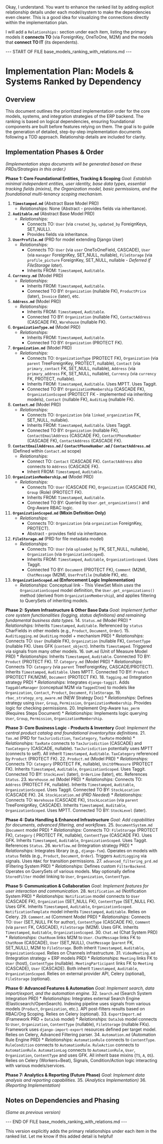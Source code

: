 Okay, I understand. You want to enhance the ranked list by adding explicit relationship details under each model/system to make the dependencies even clearer. This is a good idea for visualizing the connections directly within the implementation plan.

I will add a `Relationships:` section under each item, listing the primary models it **connects TO** (via ForeignKey, OneToOne, M2M) and the models that **connect TO IT** (its dependents).

--- START OF FILE base_models_ranking_with_relations.md ---

# Implementation Plan: Models & Systems Ranked by Dependency

## Overview

This document outlines the prioritized implementation order for the core models, systems, and integration strategies of the ERP backend. The ranking is based on logical dependencies, ensuring foundational components are built before features relying on them. The goal is to guide the generation of detailed, step-by-step implementation documents following a TDD approach. Relationship details are included for clarity.

## Implementation Phases & Order

*(Implementation steps documents will be generated based on these PRDs/Strategies in this order.)*

**Phase 1: Core Foundational Entities, Tracking & Scoping**
*Goal: Establish minimal independent entities, user identity, base data types, essential tracking fields (mixins), the Organization model, basic permissions, and the foundational multi-tenancy scoping mechanism.*

1.  **`Timestamped.md`** (Abstract Base Model PRD)
    *   *Relationships:* None (Abstract - provides fields via inheritance).
2.  **`Auditable.md`** (Abstract Base Model PRD)
    *   *Relationships:*
        *   Connects TO: `User` (via `created_by`, `updated_by` ForeignKeys, SET_NULL).
        *   Provides fields via inheritance.
3.  **`UserProfile.md`** (PRD for model extending Django User)
    *   *Relationships:*
        *   Connects TO: `User` (via `user` OneToOneField, CASCADE), `User` (via `manager` ForeignKey, SET_NULL, nullable), `FileStorage` (via `profile_picture` ForeignKey, SET_NULL, nullable - *Deferred if FileStorage later*).
        *   Inherits FROM: `Timestamped`, `Auditable`.
4.  **`Currency.md`** (Model PRD)
    *   *Relationships:*
        *   Inherits FROM: `Timestamped`, `Auditable`.
        *   Connected TO BY: `Organization` (nullable FK), `ProductPrice` (later), `Invoice` (later), etc.
5.  **`Address.md`** (Model PRD)
    *   *Relationships:*
        *   Inherits FROM: `Timestamped`, `Auditable`.
        *   Connected TO BY: `Organization` (nullable FK), `ContactAddress` (CASCADE FK), `Warehouse` (nullable FK).
6.  **`OrganizationType.md`** (Model PRD)
    *   *Relationships:*
        *   Inherits FROM: `Timestamped`, `Auditable`.
        *   Connected TO BY: `Organization` (PROTECT FK).
7.  **`Organization.md`** (Model PRD)
    *   *Relationships:*
        *   Connects TO: `OrganizationType` (PROTECT FK), `Organization` (via `parent` TreeForeignKey, PROTECT, nullable), `Contact` (via `primary_contact` FK, SET_NULL, nullable), `Address` (via `primary_address` FK, SET_NULL, nullable), `Currency` (via `currency` FK, PROTECT, nullable).
        *   Inherits FROM: `Timestamped`, `Auditable`. Uses MPTT. Uses Taggit.
        *   Connected TO BY: `OrganizationMembership` (CASCADE FK), `OrganizationScoped` (PROTECT FK - implemented via inheriting models), `Contact` (nullable FK), `AuditLog` (nullable FK).
8.  **`Contact.md`** (Model PRD)
    *   *Relationships:*
        *   Connects TO: `Organization` (via `linked_organization` FK, SET_NULL, nullable).
        *   Inherits FROM: `Timestamped`, `Auditable`. Uses Taggit.
        *   Connected TO BY: `Organization` (nullable FK), `ContactEmailAddress` (CASCADE FK), `ContactPhoneNumber` (CASCADE FK), `ContactAddress` (CASCADE FK).
9.  **`ContactEmailAddress.md` / `ContactPhoneNumber.md` / `ContactAddress.md`** (Defined within `Contact.md` scope)
    *   *Relationships:*
        *   Connect TO: `Contact` (CASCADE FK). `ContactAddress` also connects to `Address` (CASCADE FK).
        *   Inherit FROM: `Timestamped`, `Auditable`.
10. **`OrganizationMembership.md`** (Model PRD)
    *   *Relationships:*
        *   Connects TO: `User` (CASCADE FK), `Organization` (CASCADE FK), `Group` (Role) (PROTECT FK).
        *   Inherits FROM: `Timestamped`, `Auditable`.
        *   Connected TO BY: Queried by `User.get_organizations()` and Org-Aware RBAC logic.
11. **`OrganizationScoped.md` (Mixin Definition Only)**
    *   *Relationships:*
        *   Connects TO: `Organization` (via `organization` ForeignKey, PROTECT).
        *   Abstract - provides field via inheritance.
12. **`FileStorage.md`** (PRD for file metadata model)
    *   *Relationships:*
        *   Connects TO: `User` (via `uploaded_by` FK, SET_NULL, nullable), `Organization` (via `OrganizationScoped`).
        *   Inherits FROM: `Timestamped`, `Auditable`, `OrganizationScoped`. Uses Taggit.
        *   Connected TO BY: `Document` (PROTECT FK), `Comment` (M2M), `ChatMessage` (M2M), `UserProfile` (nullable FK), etc.
13. **`OrganizationScoped.md` (Enforcement Logic Implementation)**
    *   *Relationships:* Conceptual link - This ViewSet Mixin *uses* the `OrganizationScoped` model definition, the `User.get_organizations()` method (derived from `OrganizationMembership`), and applies filtering to QuerySets of inheriting models.

**Phase 2: System Infrastructure & Other Base Data**
*Goal: Implement further core system functionalities (logging, status definitions) and remaining fundamental business data types.*
14. `Status.md` (Model PRD)
    *   *Relationships:* Inherits `Timestamped`, `Auditable`. Referenced by `status` CharFields in other models (e.g., `Product`, `Document`, `Order`).
15. `AuditLogging.md` (`AuditLog` model + mechanism PRD)
    *   *Relationships:* Connects TO: `User` (nullable FK), `Organization` (nullable FK), `ContentType` (nullable FK). Uses GFK (`content_object`). Inherits `Timestamped`. Triggered via signals from many other models.
16. `UoM.md` (Unit of Measure Model PRD)
    *   *Relationships:* Inherits `Timestamped`, `Auditable`. Connected TO BY: `Product` (PROTECT FK).
17. `Category.md` (Model PRD)
    *   *Relationships:* Connects TO: `Category` (via `parent` TreeForeignKey, CASCADE/PROTECT). Inherits `Timestamped`, `Auditable`. Uses MPTT. Connected TO BY: `Product` (PROTECT FK/M2M), `Document` (PROTECT FK).
18. `Tagging.md` (Integration strategy PRD)
    *   *Relationships:* Integrates `django-taggit`. Adds `TaggableManager` (conceptual M2M via `TaggedItem`) to models like `Organization`, `Contact`, `Product`, `Document`, `FileStorage`.
19. `rbac_strategy_org_aware.md` (NEW Strategy Doc)
    *   *Relationships:* Defines strategy using `User`, `Group`, `Permission`, `OrganizationMembership`. Provides logic for checking permissions.
20. Implement Org-Aware `has_perm` (Requires Steps Document)
    *   *Relationships:* Implements logic querying `User`, `Group`, `Permission`, `OrganizationMembership`.

**Phase 3: Core Business Logic - Products & Inventory**
*Goal: Implement the central product catalog and foundational inventory/tax definitions.*
21. `Tax.md` (PRD for `TaxJurisdiction`, `TaxCategory`, `TaxRate` models)
    *   *Relationships:* `TaxRate` connects to `TaxJurisdiction` (CASCADE) and `TaxCategory` (CASCADE, nullable). `TaxJurisdiction` potentially uses MPTT (connects to self). All inherit `Timestamped`, `Auditable`. `TaxCategory` referenced by `Product` (PROTECT FK).
22. `Product.md` (Model PRD)
    *   *Relationships:* Connects TO: `Category` (PROTECT FK, nullable), `UnitOfMeasure` (PROTECT FK). Inherits `Timestamped`, `Auditable`, `OrganizationScoped`. Uses Taggit. Connected TO BY: `StockLevel` (later), `OrderLine` (later), etc. References `Status`.
23. `Warehouse.md` (Model PRD)
    *   *Relationships:* Connects TO: `Address` (PROTECT FK, nullable). Inherits `Timestamped`, `Auditable`, `OrganizationScoped`. Uses Taggit. Connected TO BY: `StockLocation` (CASCADE FK).
24. `StockLocation.md` (*PRD Needed*)
    *   *Relationships:* Connects TO: `Warehouse` (CASCADE FK), `StockLocation` (via `parent` TreeForeignKey, CASCADE). Inherits `Timestamped`, `Auditable`, `OrganizationScoped`. Uses MPTT. Connected TO BY: `StockLevel` (later).

**Phase 4: Data Handling & Enhanced Infrastructure**
*Goal: Add capabilities for documents, advanced filtering, and workflows.*
25. `DocumentSystem.md` (`Document` model PRD)
    *   *Relationships:* Connects TO: `FileStorage` (PROTECT FK), `Category` ( PROTECT FK, nullable), `ContentType` (CASCADE FK). Uses GFK. Inherits `Timestamped`, `Auditable`, `OrganizationScoped`. Uses Taggit. References `Status`.
26. `Workflow.md` (Integration strategy PRD)
    *   *Relationships:* Integrates library (e.g., `django-fsm`). Operates on models with `status` fields (e.g., `Product`, `Document`, `Order`). Triggers `AuditLogging` via signals. Uses `RBAC` for transition permissions.
27. `advanced_filtering_prd.md` (Filtering System PRD)
    *   *Relationships:* Defines custom `FilterBackend`. Operates on QuerySets of various models. May optionally define `StoredFilter` model linking to `User`, `Organization`, `ContentType`.

**Phase 5: Communication & Collaboration**
*Goal: Implement features for user interaction and communication.*
28. `Notification.md` (Notification System PRD)
    *   *Relationships:* `Notification` model connects to `User` (CASCADE FK), `Organization` (SET_NULL FK), `ContentType` (SET_NULL FK). Uses GFK. Inherits `Timestamped`, `Auditable`, `OrganizationScoped`. `NotificationTemplate` model inherits `Timestamped`, `Auditable`. Relies on Celery.
29. `Comment.md` (Comment Model PRD)
    *   *Relationships:* Connects TO: `User` (SET_NULL FK for author), `ContentType` (CASCADE FK), `Comment` (via `parent` FK, CASCADE), `FileStorage` (M2M). Uses GFK. Inherits `Timestamped`, `Auditable`, `OrganizationScoped`.
30. `Chat.md` (Chat System PRD)
    *   *Relationships:* `ChatRoom` links M2M to `User`. `ChatMessage` links FK to `ChatRoom` (CASCADE), `User` (SET_NULL), `ChatMessage` (`parent` FK, SET_NULL), M2M to `FileStorage`. Both inherit `Timestamped`, `Auditable`, `OrganizationScoped`. Relies on Channels infrastructure.
31. `VideoMeeting.md` (Integration strategy + ERP models PRD)
    *   *Relationships:* `Meeting` links FK to `User` (host), `ContentType` (nullable). `MeetingParticipant` links FK to `Meeting` (CASCADE), `User` (CASCADE). Both inherit `Timestamped`, `Auditable`, `OrganizationScoped`. Relies on external provider API, Celery (optional), `FileStorage` (optional).

**Phase 6: Advanced Features & Automation**
*Goal: Implement search, data import/export, and the automation engine.*
32. `Search.md` (Search System Integration PRD)
    *   *Relationships:* Integrates external Search Engine (Elasticsearch/OpenSearch). Indexing pipeline uses signals from various models (`Product`, `Organization`, etc.). API post-filters results based on RBAC/Org Scoping. Relies on Celery (optional).
33. `ExportImport.md` (Framework PRD + `DataJob` model)
    *   *Relationships:* `DataJob` model connects to `User`, `Organization`, `ContentType` (nullable), `FileStorage` (nullable FKs). Framework uses `django-import-export` resources defined per target model. Relies on Celery, Advanced Filtering parser.
34. `Automation.md` (Automation Rule Engine PRD)
    *   *Relationships:* `AutomationRule` connects to `ContentType`. `RuleCondition` connects to `AutomationRule`. `RuleAction` connects to `AutomationRule`. `AutomationLog` connects to `AutomationRule`, `User`, `Organization`, `ContentType` and uses GFK. All inherit base mixins (`TS`, `A`, `OS`). Relies on Celery (Workers+Beat), Signals, Condition/Action logic interacting with various models/services.

**Phase 7: Analytics & Reporting (Future Phase)**
*Goal: Implement data analysis and reporting capabilities.*
35. *(Analytics Implementation)*
36. *(Reporting Implementation)*

## Notes on Dependencies and Phasing
*(Same as previous version)*

--- END OF FILE base_models_ranking_with_relations.md ---

This version explicitly adds the primary relationships under each item in the ranked list. Let me know if this added detail is helpful!